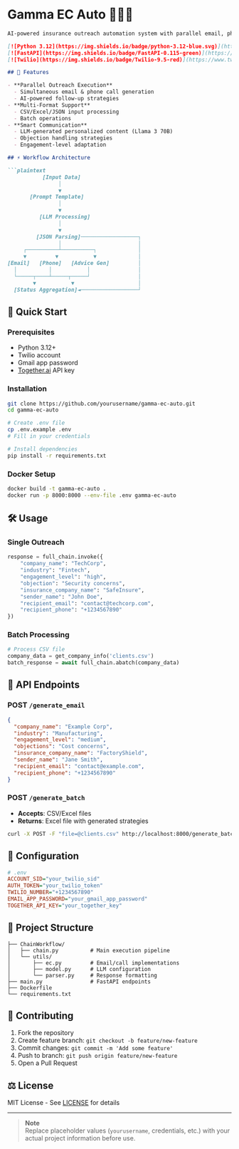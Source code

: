 # Gamma EC Auto 🤖📧📞
```markdown
AI-powered insurance outreach automation system with parallel email, phone, and strategy generation.

[![Python 3.12](https://img.shields.io/badge/python-3.12-blue.svg)](https://www.python.org/downloads/)
[![FastAPI](https://img.shields.io/badge/FastAPI-0.115-green)](https://fastapi.tiangolo.com/)
[![Twilio](https://img.shields.io/badge/Twilio-9.5-red)](https://www.twilio.com/)

## 🌟 Features

- **Parallel Outreach Execution**
  - Simultaneous email & phone call generation
  - AI-powered follow-up strategies
- **Multi-Format Support**
  - CSV/Excel/JSON input processing
  - Batch operations
- **Smart Communication**
  - LLM-generated personalized content (Llama 3 70B)
  - Objection handling strategies
  - Engagement-level adaptation

## ⚡ Workflow Architecture

```plaintext
           [Input Data]
                │
                ▼
       [Prompt Template]
                │
                ▼
          [LLM Processing]
                │
                ▼
         [JSON Parsing]──────────────────┐
                │                        │
     ┌──────────┴──────────┐             │
     ▼         ▼           ▼             │
[Email]   [Phone]   [Advice Gen]         │
  │          │           │               │
  └─────┬────┴─────┬─────┘               │
        ▼           ▼                    │
  [Status Aggregation]◄──────────────────┘
```

## 🚀 Quick Start

### Prerequisites
- Python 3.12+
- Twilio account
- Gmail app password
- [Together.ai](https://together.ai) API key

### Installation
```bash
git clone https://github.com/yourusername/gamma-ec-auto.git
cd gamma-ec-auto

# Create .env file
cp .env.example .env
# Fill in your credentials

# Install dependencies
pip install -r requirements.txt
```

### Docker Setup
```bash
docker build -t gamma-ec-auto .
docker run -p 8000:8000 --env-file .env gamma-ec-auto
```

## 🛠️ Usage

### Single Outreach
```python
response = full_chain.invoke({
    "company_name": "TechCorp",
    "industry": "Fintech",
    "engagement_level": "high",
    "objection": "Security concerns",
    "insurance_company_name": "SafeInsure",
    "sender_name": "John Doe",
    "recipient_email": "contact@techcorp.com",
    "recipient_phone": "+1234567890"
})
```

### Batch Processing
```python
# Process CSV file
company_data = get_company_info('clients.csv')
batch_response = await full_chain.abatch(company_data)
```

## 📡 API Endpoints

### POST `/generate_email`
```json
{
  "company_name": "Example Corp",
  "industry": "Manufacturing",
  "engagement_level": "medium",
  "objections": "Cost concerns",
  "insurance_company_name": "FactoryShield",
  "sender_name": "Jane Smith",
  "recipient_email": "contact@example.com",
  "recipient_phone": "+1234567890"
}
```

### POST `/generate_batch`
- **Accepts**: CSV/Excel files
- **Returns**: Excel file with generated strategies

```bash
curl -X POST -F "file=@clients.csv" http://localhost:8000/generate_batch
```

## 🔧 Configuration

```ini
# .env
ACCOUNT_SID="your_twilio_sid"
AUTH_TOKEN="your_twilio_token"
TWILIO_NUMBER="+1234567890"
EMAIL_APP_PASSWORD="your_gmail_app_password"
TOGETHER_API_KEY="your_together_key"
```

## 📂 Project Structure
```
├── ChainWorkflow/
│   ├── chain.py          # Main execution pipeline
│   └── utils/
│       ├── ec.py         # Email/call implementations
│       ├── model.py      # LLM configuration
│       └── parser.py     # Response formatting
├── main.py               # FastAPI endpoints
├── Dockerfile
└── requirements.txt
```

## 🤝 Contributing
1. Fork the repository
2. Create feature branch: `git checkout -b feature/new-feature`
3. Commit changes: `git commit -m 'Add some feature'`
4. Push to branch: `git push origin feature/new-feature`
5. Open a Pull Request

## ⚖️ License
MIT License - See [LICENSE](LICENSE) for details

---

> **Note**  
> Replace placeholder values (`yourusername`, credentials, etc.) with your actual project information before use.
```

